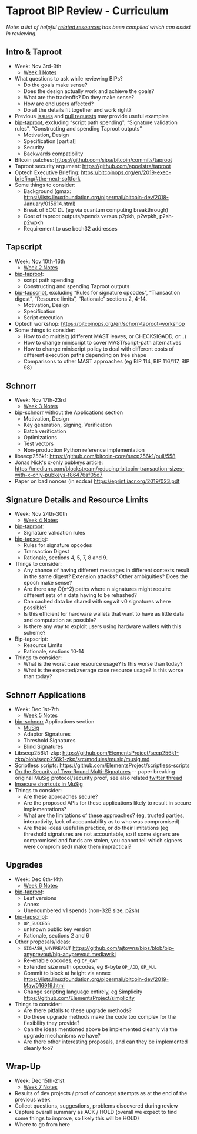 # Taproot BIP Review - Curriculum

_Note: a list of helpful [related resources](Resources.md) has been compiled
which can assist in reviewing._

## Intro & Taproot

* Week: Nov 3rd-9th
  * [Week 1 Notes](week-1.md)
* What questions to ask while reviewing BIPs?
  * Do the goals make sense?
  * Does the design actually work and achieve the goals?
  * What are the tradeoffs? Do they make sense?
  * How are end users affected?
  * Do all the details fit together and work right?
* Previous [issues](https://github.com/sipa/bips/issues?q=is%3Aissue) and [pull requests](https://github.com/sipa/bips/pulls?q=is%3Apr) may provide useful examples
* [bip-taproot][TR], excluding “script path spending", “Signature validation rules”, “Constructing and spending Taproot outputs”
  * Motivation, Design
  * Specification [partial]
  * Security
  * Backwards compatibility
* Bitcoin patches: https://github.com/sipa/bitcoin/commits/taproot
* Taproot security argument: https://github.com/apoelstra/taproot
* Optech Executive Briefing: https://bitcoinops.org/en/2019-exec-briefing/#the-next-softfork
* Some things to consider:
  * Background (gmax: https://lists.linuxfoundation.org/pipermail/bitcoin-dev/2018-January/015614.html)
  * Break of ECC DL (eg via quantum computing breakthrough)
  * Cost of taproot outputs/spends versus p2pkh, p2wpkh, p2sh-p2wpkh
  * Requirement to use bech32 addresses

## Tapscript

* Week: Nov 10th-16th
  * [Week 2 Notes](week-2.md)
* [bip-taproot][TR]:
  * script path spending
  * Constructing and spending Taproot outputs
* [bip-tapscript][TS], excluding “Rules for signature opcodes”, “Transaction digest”, “Resource limits”, “Rationale” sections 2, 4-14.
  * Motivation, Design
  * Specification
  * Script execution
* Optech workshop: https://bitcoinops.org/en/schorr-taproot-workshop
* Some things to consider:
  * How to do multisig (different MAST leaves, or CHECKSIGADD, or…)
  * How to change miniscript to cover MAST/script-path alternatives
  * How to change miniscript policy to deal with different costs of different execution paths depending on tree shape
  * Comparisons to other MAST approaches (eg BIP 114, BIP 116/117, BIP 98)

## Schnorr

* Week: Nov 17th-23rd
  * [Week 3 Notes](week-3.md)
* [bip-schnorr][SCH] without the Applications section
  * Motivation, Design
  * Key generation, Signing, Verification
  * Batch verification
  * Optimizations
  * Test vectors
  * Non-production Python reference implementation
* libsecp256k1: https://github.com/bitcoin-core/secp256k1/pull/558
* Jonas Nick's x-only pubkeys article: https://medium.com/blockstream/reducing-bitcoin-transaction-sizes-with-x-only-pubkeys-f86476af05d7
* Paper on bad nonces (in ecdsa) https://eprint.iacr.org/2019/023.pdf

## Signature Details and Resource Limits

* Week: Nov 24th-30th
  * [Week 4 Notes](week-4.md)
* [bip-taproot][TR]:
  * Signature validation rules
* [bip-tapscript][TS]:
  * Rules for signature opcodes
  * Transaction Digest
  * Rationale, sections 4, 5, 7, 8 and 9.
* Things to consider:
  * Any chance of having different messages in different contexts result in the same digest? Extension attacks? Other ambiguities? Does the epoch make sense?
  * Are there any O(n^2) paths where n signatures might require different sets of n data having to be rehashed?
  * Can cached data be shared with segwit v0 signatures where possible?
  * Is this efficient for hardware wallets that want to have as little data and computation as possible?
  * Is there any way to exploit users using hardware wallets with this scheme?
* Bip-tapscript:
  * Resource Limits
  * Rationale, sections 10-14
* Things to consider:
  * What is the worst case resource usage? Is this worse than today?
  * What is the expected/average case resource usage? Is this worse than today?

## Schnorr Applications

* Week: Dec 1st-7th
  * [Week 5 Notes](week-5.md)
* [bip-schnorr][SCH] Applications section
  * [MuSig](https://blockstream.com/2019/02/18/en-musig-a-new-multisignature-standard/)
  * Adaptor Signatures
  * Threshold Signatures
  * Blind Signatures
* Libsecp256k1-zkp: https://github.com/ElementsProject/secp256k1-zkp/blob/secp256k1-zkp/src/modules/musig/musig.md
* Scriptless scripts: https://github.com/ElementsProject/scriptless-scripts
* [On the Security of Two-Round Multi-Signatures](https://eprint.iacr.org/2018/417.pdf) -- paper breaking original MuSig protocol/security proof, see also related [twitter thread](https://twitter.com/pwuille/status/1015317105116188672)
* [Insecure shortcuts in MuSig](https://medium.com/blockstream/insecure-shortcuts-in-musig-2ad0d38a97da)
* Things to consider:
  * Are these approaches secure?
  * Are the proposed APIs for these applications likely to result in secure implementations?
  * What are the limitations of these approaches? (eg, trusted parties, interactivity, lack of accountability as to who was compromised)
  * Are these ideas useful in practice, or do their limitations (eg threshold signatures are not accountable, so if some signers are compromised and funds are stolen, you cannot tell which signers were compromised) make them impractical?

## Upgrades

* Week: Dec 8th-14th
  * [Week 6 Notes](week-6.md)
* [bip-taproot][TR]:
  * Leaf versions
  * Annex
  * Unencumbered v1 spends (non-32B size, p2sh)
* [bip-tapscript][TS]:
  * `OP_SUCCESS`
  * unknown public key version
  * Rationale, sections 2 and 6
* Other proposals/ideas:
  * `SIGHASH_ANYPREVOUT` https://github.com/ajtowns/bips/blob/bip-anyprevout/bip-anyprevout.mediawiki
  * Re-enable opcodes, eg `OP_CAT`
  * Extended size math opcodes, eg 8-byte `OP_ADD`, `OP_MUL`
  * Commit to block at height via annex https://lists.linuxfoundation.org/pipermail/bitcoin-dev/2019-May/016919.html
  * Change scripting language entirely, eg Simplicity https://github.com/ElementsProject/simplicity
* Things to consider:
  * Are there pitfalls to these upgrade methods?
  * Do these upgrade methods make the code too complex for the flexibility they provide?
  * Can the ideas mentioned above be implemented cleanly via the upgrade mechanisms we have?
  * Are there other interesting proposals, and can they be implemented cleanly too?

## Wrap-Up

* Week: Dec 15th-21st
  * [Week 7 Notes](week-7.md)
* Results of dev projects / proof of concept attempts as at the end of the previous week
* Collect questions, suggestions, problems discovered during review
* Capture overall summary as ACK / HOLD (overall we expect to find some things to improve, so likely this will be HOLD)
* Where to go from here


[TR]: https://github.com/sipa/bips/blob/bip-schnorr/bip-taproot.mediawiki
[TS]: https://github.com/sipa/bips/blob/bip-schnorr/bip-tapscript.mediawiki
[SCH]: https://github.com/sipa/bips/blob/bip-schnorr/bip-schnorr.mediawiki

